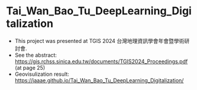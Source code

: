 # Tai_Wan_Bao_Tu_DeepLearning_Digitalization
+ This project was presented at TGIS 2024 台灣地理資訊學會年會暨學術研討會.
+ See the abstract: https://gis.rchss.sinica.edu.tw/documents/TGIS2024_Proceedings.pdf (at page 25)
+ Geovisulization result: https://jaaae.github.io/Tai_Wan_Bao_Tu_DeepLearning_Digitalization/
